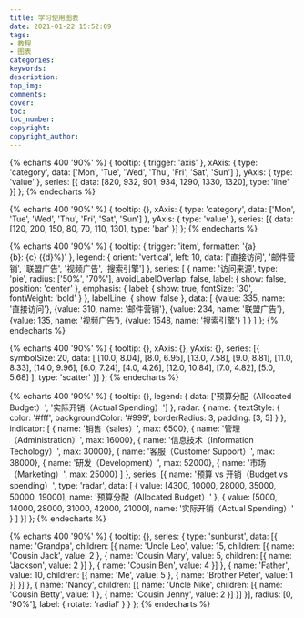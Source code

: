```yaml
---
title: 学习使用图表
date: 2021-01-22 15:52:09
tags:
- 教程
- 图表
categories:
keywords:
description:
top_img:
comments:
cover:
toc:
toc_number:
copyright:
copyright_author:
---
```

{% echarts 400 '90%' %}
{
    tooltip: {
        trigger: 'axis'
    },
    xAxis: {
        type: 'category',
        data: ['Mon', 'Tue', 'Wed', 'Thu', 'Fri', 'Sat', 'Sun']
    },
    yAxis: {
        type: 'value'
    },
    series: [{
        data: [820, 932, 901, 934, 1290, 1330, 1320],
        type: 'line'
    }]
};
{% endecharts %}

{% echarts 400 '90%' %}
{
tooltip: {},
xAxis: {
type: 'category',
data: ['Mon', 'Tue', 'Wed', 'Thu', 'Fri', 'Sat', 'Sun']
},
yAxis: {
type: 'value'
},
series: [{
data: [120, 200, 150, 80, 70, 110, 130],
type: 'bar'
}]
};
{% endecharts %}


{% echarts 400 '90%' %}
{
tooltip: {
trigger: 'item',
formatter: '{a} <br/>{b}: {c} ({d}%)'
},
legend: {
orient: 'vertical',
left: 10,
data: ['直接访问', '邮件营销', '联盟广告', '视频广告', '搜索引擎']
},
series: [
{
name: '访问来源',
type: 'pie',
radius: ['50%', '70%'],
avoidLabelOverlap: false,
label: {
show: false,
position: 'center'
},
emphasis: {
label: {
show: true,
fontSize: '30',
fontWeight: 'bold'
}
},
labelLine: {
show: false
},
data: [
{value: 335, name: '直接访问'},
{value: 310, name: '邮件营销'},
{value: 234, name: '联盟广告'},
{value: 135, name: '视频广告'},
{value: 1548, name: '搜索引擎'}
]
}
]
};
{% endecharts %}

{% echarts 400 '90%' %}
{
tooltip: {},
xAxis: {},
yAxis: {},
series: [{
symbolSize: 20,
data: [
[10.0, 8.04],
[8.0, 6.95],
[13.0, 7.58],
[9.0, 8.81],
[11.0, 8.33],
[14.0, 9.96],
[6.0, 7.24],
[4.0, 4.26],
[12.0, 10.84],
[7.0, 4.82],
[5.0, 5.68]
],
type: 'scatter'
}]
};
{% endecharts %}

{% echarts 400 '90%' %}
{
tooltip: {},
legend: {
data: ['预算分配（Allocated Budget）', '实际开销（Actual Spending）']
},
radar: {
name: {
textStyle: {
color: '#fff',
backgroundColor: '#999',
borderRadius: 3,
padding: [3, 5]
}
},
indicator: [
{ name: '销售（sales）', max: 6500},
{ name: '管理（Administration）', max: 16000},
{ name: '信息技术（Information Techology）', max: 30000},
{ name: '客服（Customer Support）', max: 38000},
{ name: '研发（Development）', max: 52000},
{ name: '市场（Marketing）', max: 25000}
]
},
series: [{
name: '预算 vs 开销（Budget vs spending）',
type: 'radar',
data: [
{
value: [4300, 10000, 28000, 35000, 50000, 19000],
name: '预算分配（Allocated Budget）'
},
{
value: [5000, 14000, 28000, 31000, 42000, 21000],
name: '实际开销（Actual Spending）'
}
]
}]
};
{% endecharts %}


{% echarts 400 '90%' %}
{
tooltip: {},
series: {
type: 'sunburst',
data: [{
name: 'Grandpa',
children: [{
name: 'Uncle Leo',
value: 15,
children: [{
name: 'Cousin Jack',
value: 2
}, {
name: 'Cousin Mary',
value: 5,
children: [{
name: 'Jackson',
value: 2
}]
}, {
name: 'Cousin Ben',
value: 4
}]
}, {
name: 'Father',
value: 10,
children: [{
name: 'Me',
value: 5
}, {
name: 'Brother Peter',
value: 1
}]
}]
}, {
name: 'Nancy',
children: [{
name: 'Uncle Nike',
children: [{
name: 'Cousin Betty',
value: 1
}, {
name: 'Cousin Jenny',
value: 2
}]
}]
}],
radius: [0, '90%'],
label: {
rotate: 'radial'
}
}
};
{% endecharts %}


[comment]: <> ({% echarts 400 '90%'})

[comment]: <> ({)

[comment]: <> (tooltip: {)

[comment]: <> (trigger: 'item',)

[comment]: <> (formatter: "{a} <br/>{b} : {c}%")

[comment]: <> (},)

[comment]: <> (legend: {)

[comment]: <> (data: ['展现','点击','访问','咨询','订单'])

[comment]: <> (},)

[comment]: <> (series: [)

[comment]: <> ({)

[comment]: <> (name:'漏斗图',)

[comment]: <> (type:'funnel',)

[comment]: <> (left: '10%',)

[comment]: <> (top: 60,)

[comment]: <> (//x2: 80,)

[comment]: <> (bottom: 60,)

[comment]: <> (width: '80%',)

[comment]: <> (// height: {totalHeight} - y - y2,)

[comment]: <> (min: 0,)

[comment]: <> (max: 100,)

[comment]: <> (minSize: '0%',)

[comment]: <> (maxSize: '100%',)

[comment]: <> (sort: 'descending',)

[comment]: <> (gap: 2,)

[comment]: <> (label: {)

[comment]: <> (show: true,)

[comment]: <> (position: 'inside')

[comment]: <> (},)

[comment]: <> (labelLine: {)

[comment]: <> (length: 10,)

[comment]: <> (lineStyle: {)

[comment]: <> (width: 1,)

[comment]: <> (type: 'solid')

[comment]: <> (})

[comment]: <> (},)

[comment]: <> (itemStyle: {)

[comment]: <> (borderColor: '#fff',)

[comment]: <> (borderWidth: 1)

[comment]: <> (},)

[comment]: <> (data: [)

[comment]: <> ({value: 60, name: '访问'},)

[comment]: <> ({value: 40, name: '咨询'},)

[comment]: <> ({value: 20, name: '订单'},)

[comment]: <> ({value: 80, name: '点击'},)

[comment]: <> ({value: 100, name: '展现'})

[comment]: <> (])

[comment]: <> (})

[comment]: <> (])

[comment]: <> (};)

[comment]: <> ({% endecharts %})


[comment]: <> ({% echarts 400 '90%'})

[comment]: <> ({)

[comment]: <> (tooltip: {)

[comment]: <> (formatter: '{a} <br/>{b} : {c}%')

[comment]: <> (},)

[comment]: <> (series: [)

[comment]: <> ({)

[comment]: <> (name: '业务指标',)

[comment]: <> (type: 'gauge',)

[comment]: <> (detail: {formatter: '{value}%'},)

[comment]: <> (data: [{value: 88.88, name: '完成率'}])

[comment]: <> (})

[comment]: <> (])

[comment]: <> (};)

[comment]: <> ({% endecharts %})





